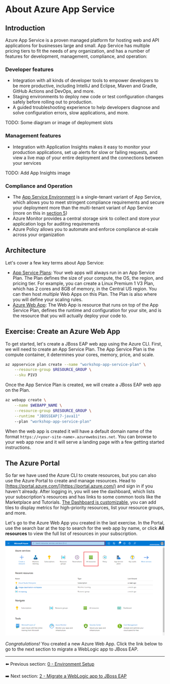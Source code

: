# About Azure App Service

## Introduction

Azure App Service is a proven managed platform for hosting web and API applications for businesses large and small. App Service has multiple pricing tiers to fit the needs of any organization, and has a number of features for development, management, compliance, and operation:

### Developer features

- Integration with all kinds of developer tools to empower developers to be more productive, including IntelliJ and Eclipse, Maven and Gradle, GitHub Actions and DevOps, and more.
- Staging environments to deploy new code or test configuration changes safely before rolling out to production.
- A guided troubleshooting experience to help developers diagnose and solve configuration errors, slow applications, and more.

TODO: Some diagram or image of deployment slots

### Management features

- Integration with Application Insights makes it easy to monitor your production applications, set up alerts for slow or failing requests, and view a live map of your entire deployment and the connections between your services

TODO: Add App Insights image

### Compliance and Operation

- The [App Service Environment](https://docs.microsoft.com/azure/app-service/environment/intro) is a single-tenant variant of App Service, which allows you to meet stringent compliance requirements and secure your deployment more than the multi-tenant variant of App Service (more on this in [section 5](../instructions/5-app-service-environment.md))
- Azure Monitor provides a central storage sink to collect and store your application logs for auditing requirements
- Azure Policy allows you to automate and enforce compliance at-scale across your organization

## Architecture

Let's cover a few key terms about App Service:

- [App Service Plans](https://docs.microsoft.com/azure/app-service/overview-hosting-plans): Your web apps will always run in an App Service Plan. The Plan defines the size of your compute, the OS, the region, and pricing tier. For example, you can create a Linux Premium 1 V3 Plan, which has 2 cores and 8GB of memory, in the Central US region. You can then host *multiple* Web Apps on this Plan. The Plan is also where you will define your scaling rules.
- [Azure Web App](): The Web App is resource that runs on top of the App Service Plan, defines the runtime and configuration for your site, and is the resource that you will actually deploy your code to.

## Exercise: Create an Azure Web App

To get started, let's create a JBoss EAP web app using the Azure CLI. First, we will need to create an App Service Plan. The App Service Plan is the compute container, it determines your cores, memory, price, and scale.

```bash
az appservice plan create --name "workshop-app-service-plan" \
    --resource-group $RESOURCE_GROUP \
    --sku P1V3
```

Once the App Service Plan is created, we will create a JBoss EAP web app on the Plan.

```bash
az webapp create \
    --name $WEBAPP_NAME \
    --resource-group $RESOURCE_GROUP \
    --runtime "JBOSSEAP|7-java11"
    --plan "workshop-app-service-plan"
```

When the web app is created it will have a default domain name of the format `https://<your-site-name>.azurewebsites.net`. You can browse to your web app now and it will serve a landing page with a few getting started instructions.

## The Azure Portal

So far we have used the Azure CLI to create resources, but you can also use the Azure Portal to create and manage resources. Head to [https://portal.azure.com/](https://portal.azure.com/) and sign in if you haven't already. After logging in, you will see the dashboard, which lists your subscription's resources and has links to some common tools like the Marketplace and Tutorials. [The Dashboard is customizable](https://docs.microsoft.com/azure/azure-portal/azure-portal-dashboards), you can add tiles to display metrics for high-priority resources, list your resource groups, and more.

Let's go to the Azure Web App you created in the last exercise. In the Portal, use the search bar at the top to search for the web app by name, or click **All resources** to view the full list of resources in your subscription.

![The Azure Portal](../img/1-azure-dashboard.png)

*Congratulations!* You created a new Azure Web App. Click the link below to go to the next section to migrate a WebLogic app to JBoss EAP.

---

⬅️ Previous section: [0 - Environment Setup](0-environment-setup.md)

➡️ Next section: [2 - Migrate a WebLogic app to JBoss EAP](2-migrate-weblogic-to-jboss.md)